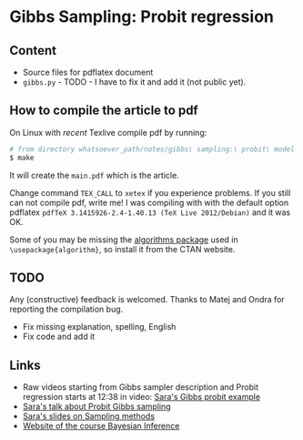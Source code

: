 Gibbs Sampling: Probit regression
=================================

Content
-------
 * Source files for pdflatex document
 * `gibbs.py` - TODO - I have to fix it and add it (not public yet).

How to compile the article to pdf 
---------------------------------
On Linux with *recent* Texlive compile pdf by running: 
```sh
# from directory whatsoever_path/notes/gibbs\ sampling:\ probit\ model
$ make
```

It will create the `main.pdf` which is the article.

Change command `TEX_CALL` to `xetex` if you experience problems.
If you still can not compile pdf, write me!
I was compiling with with the default option pdflatex 
`pdfTeX 3.1415926-2.4-1.40.13 (TeX Live 2012/Debian)`
and it was OK.

Some of you may be missing the [algorithms package](http://www.ctan.org/pkg/algorithms)
used in `\usepackage{algorithm}`, so install it from the CTAN website.

TODO
----
Any (constructive) feedback is welcomed. Thanks to Matej and Ondra for reporting the compilation bug.
 * Fix missing explanation, spelling, English
 * Fix code and add it

Links
-------
 * Raw videos starting from Gibbs sampler description and Probit regression starts at 12:38 in video: 
    [Sara's Gibbs probit example](http://www.youtube.com/watch?v=rsUt9uV6j70&feature=share&list=PLrM7Z8xNORRdvGS6qEkbNmXavtutAEEeG)
 * [Sara's talk about Probit Gibbs sampling](http://youtu.be/rsUt9uV6j70?t=12m18s)
 * [Sara's slides on Sampling methods](https://docs.google.com/viewer?a=v&pid=sites&srcid=ZGVmYXVsdGRvbWFpbnxmaWxpcGp1cmNpY2VrfGd4OjZmNmVjYjg3ODJkMjcwODY)
 * [Website of the course Bayesian Inference](https://sites.google.com/site/filipjurcicek/teaching/bayesian-inference)
